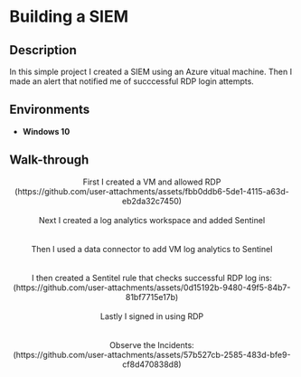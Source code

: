<h1>Building a SIEM</h1>

<h2>Description</h2>
In this simple project I created a SIEM using an Azure vitual machine. Then I made an alert that notified me of succcessful RDP login attempts. 
<br />

<h2>Environments </h2>

- <b>Windows 10</b> 

<h2>Walk-through</h2>

<p align="center">
First I created a VM and allowed RDP <br/>
  (https://github.com/user-attachments/assets/fbb0ddb6-5de1-4115-a63d-eb2da32c7450)
<br />
<br />
Next I created a log analytics workspace and added Sentinel <br/>
<br />
<br />
Then I used a data connector to add VM log analytics to Sentinel <br/>
<br />
<br />
I then created a Sentitel rule that checks successful RDP log ins: <br/>
  (https://github.com/user-attachments/assets/0d15192b-9480-49f5-84b7-81bf7715e17b)

<br />
<br />
Lastly I signed in using RDP <br/>
<br />
<br />
Observe the Incidents: <br/>
(https://github.com/user-attachments/assets/57b527cb-2585-483d-bfe9-cf8d470838d8)
</p>
